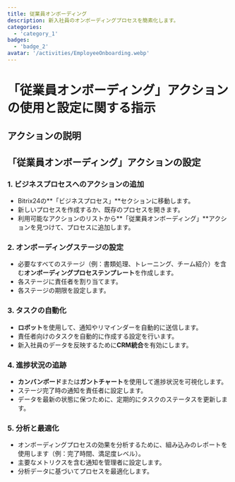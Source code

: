 ```yaml
---
title: 従業員オンボーディング
description: 新入社員のオンボーディングプロセスを簡素化します。
categories: 
  - 'category_1'
badges: 
  - 'badge_2'
avatar: '/activities/EmployeeOnboarding.webp'
---
```

# 「従業員オンボーディング」アクションの使用と設定に関する指示

## アクションの説明

## **「従業員オンボーディング」アクションの設定**

### 1. ビジネスプロセスへのアクションの追加
- Bitrix24の**「ビジネスプロセス」**セクションに移動します。
- 新しいプロセスを作成するか、既存のプロセスを開きます。
- 利用可能なアクションのリストから**「従業員オンボーディング」**アクションを見つけて、プロセスに追加します。

### 2. オンボーディングステージの設定
- 必要なすべてのステージ（例：書類処理、トレーニング、チーム紹介）を含む**オンボーディングプロセステンプレート**を作成します。
- 各ステージに責任者を割り当てます。
- 各ステージの期限を設定します。

### 3. タスクの自動化
- **ロボット**を使用して、通知やリマインダーを自動的に送信します。
- 責任者向けのタスクを自動的に作成する設定を行います。
- 新入社員のデータを反映するために**CRM統合**を有効にします。

### 4. 進捗状況の追跡
- **カンバンボード**または**ガントチャート**を使用して進捗状況を可視化します。
- ステージ完了時の通知を責任者に設定します。
- データを最新の状態に保つために、定期的にタスクのステータスを更新します。

### 5. 分析と最適化
- オンボーディングプロセスの効果を分析するために、組み込みのレポートを使用します（例：完了時間、満足度レベル）。
- 主要なメトリクスを含む通知を管理者に設定します。
- 分析データに基づいてプロセスを最適化します。